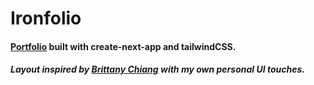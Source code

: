 # Ironfolio

#### [Portfolio](https://ironfolio.com) built with create-next-app and tailwindCSS.

##### Layout inspired by [Brittany Chiang](https://brittanychiang.com) with my own personal UI touches.
